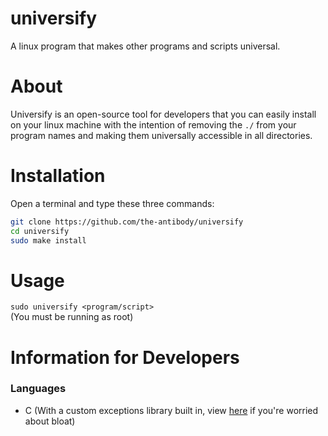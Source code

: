 # universify
A linux program that makes other programs and scripts universal.

# About
Universify is an open-source tool for developers that you can easily install on your linux machine with the intention of removing the `./` from your program names and making them universally accessible in all directories.
 
# Installation
Open a terminal and type these three commands:
```sh
git clone https://github.com/the-antibody/universify
cd universify
sudo make install
```

# Usage
`sudo universify <program/script>` <br />
(You must be running as root)
 
# Information for Developers
 
### Languages
- C
(With a custom exceptions library built in, view [here](https://github.com/the-antibody/universify/edit/main/src/exceptions.h) if you're worried about bloat)
